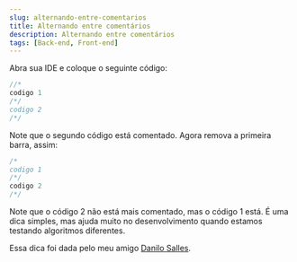 ```yaml
---
slug: alternando-entre-comentarios
title: Alternando entre comentários
description: Alternando entre comentários
tags: [Back-end, Front-end]
---
```


Abra sua IDE e coloque o seguinte código:

<!--truncate-->

```java
//*
codigo 1
/*/
codigo 2
/*/
```

Note que o segundo código está comentado. Agora remova a primeira barra, assim:

```java
/*
codigo 1
/*/
codigo 2
/*/
```

Note que o código 2 não está mais comentado, mas o código 1 está. É uma dica simples, mas ajuda muito no desenvolvimento quando estamos testando algoritmos diferentes.

Essa dica foi dada pelo meu amigo [Danilo Salles](https://plus.google.com/100702583225892495314/about).
